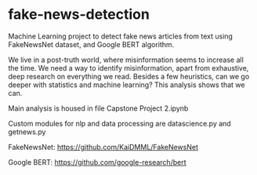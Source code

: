 # fake-news-detection
Machine Learning project to detect fake news articles from text using FakeNewsNet dataset, and Google BERT algorithm.

We live in a post-truth world, where misinformation seems to increase all the time. We need a way to identify misinformation, apart from exhaustive, deep research on everything we read. Besides a few heuristics, can we go deeper with statistics and machine learning? This analysis shows that we can.

Main analysis is housed in file Capstone Project 2.ipynb

Custom modules for nlp and data processing are datascience.py and getnews.py

FakeNewsNet: https://github.com/KaiDMML/FakeNewsNet

Google BERT: https://github.com/google-research/bert